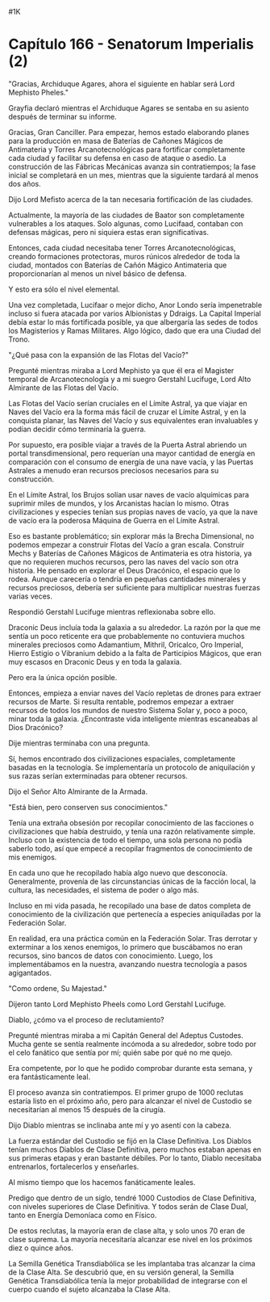 
#1K 

# Capítulo 166 - Senatorum Imperialis (2)


"Gracias, Archiduque Agares, ahora el siguiente en hablar será Lord Mephisto Pheles."

Grayfia declaró mientras el Archiduque Agares se sentaba en su asiento después de terminar su informe.

Gracias, Gran Canciller. Para empezar, hemos estado elaborando planes para la producción en masa de Baterías de Cañones Mágicos de Antimateria y Torres Arcanotecnológicas para fortificar completamente cada ciudad y facilitar su defensa en caso de ataque o asedio. La construcción de las Fábricas Mecánicas avanza sin contratiempos; la fase inicial se completará en un mes, mientras que la siguiente tardará al menos dos años.

Dijo Lord Mefisto acerca de la tan necesaria fortificación de las ciudades.

Actualmente, la mayoría de las ciudades de Baator son completamente vulnerables a los ataques. Solo algunas, como Lucifaad, contaban con defensas mágicas, pero ni siquiera estas eran significativas.

Entonces, cada ciudad necesitaba tener Torres Arcanotecnológicas, creando formaciones protectoras, muros rúnicos alrededor de toda la ciudad, montados con Baterías de Cañón Mágico Antimateria que proporcionarían al menos un nivel básico de defensa.

Y esto era sólo el nivel elemental.

Una vez completada, Lucifaar o mejor dicho, Anor Londo sería impenetrable incluso si fuera atacada por varios Albionistas y Ddraigs. La Capital Imperial debía estar lo más fortificada posible, ya que albergaría las sedes de todos los Magisterios y Ramas Militares. Algo lógico, dado que era una Ciudad del Trono.

"¿Qué pasa con la expansión de las Flotas del Vacío?"

Pregunté mientras miraba a Lord Mephisto ya que él era el Magister temporal de Arcanotecnología y a mi suegro Gerstahl Lucifuge, Lord Alto Almirante de las Flotas del Vacío.

Las Flotas del Vacío serían cruciales en el Límite Astral, ya que viajar en Naves del Vacío era la forma más fácil de cruzar el Límite Astral, y en la conquista planar, las Naves del Vacío y sus equivalentes eran invaluables y podían decidir cómo terminaría la guerra.

Por supuesto, era posible viajar a través de la Puerta Astral abriendo un portal transdimensional, pero requerían una mayor cantidad de energía en comparación con el consumo de energía de una nave vacía, y las Puertas Astrales a menudo eran recursos preciosos necesarios para su construcción.

En el Límite Astral, los Brujos solían usar naves de vacío alquímicas para suprimir miles de mundos, y los Arcanistas hacían lo mismo. Otras civilizaciones y especies tenían sus propias naves de vacío, ya que la nave de vacío era la poderosa Máquina de Guerra en el Límite Astral.

Eso es bastante problemático; sin explorar más la Brecha Dimensional, no podemos empezar a construir Flotas del Vacío a gran escala. Construir Mechs y Baterías de Cañones Mágicos de Antimateria es otra historia, ya que no requieren muchos recursos, pero las naves del vacío son otra historia. He pensado en explorar el Deus Dracónico, el espacio que lo rodea. Aunque carecería o tendría en pequeñas cantidades minerales y recursos preciosos, debería ser suficiente para multiplicar nuestras fuerzas varias veces.

Respondió Gerstahl Lucifuge mientras reflexionaba sobre ello.

Draconic Deus incluía toda la galaxia a su alrededor. La razón por la que me sentía un poco reticente era que probablemente no contuviera muchos minerales preciosos como Adamantium, Mithril, Oricalco, Oro Imperial, Hierro Estigio o Vibranium debido a la falta de Participios Mágicos, que eran muy escasos en Draconic Deus y en toda la galaxia.

Pero era la única opción posible.

Entonces, empieza a enviar naves del Vacío repletas de drones para extraer recursos de Marte. Si resulta rentable, podremos empezar a extraer recursos de todos los mundos de nuestro Sistema Solar y, poco a poco, minar toda la galaxia. ¿Encontraste vida inteligente mientras escaneabas al Dios Dracónico?

Dije mientras terminaba con una pregunta.

Sí, hemos encontrado dos civilizaciones espaciales, completamente basadas en la tecnología. Se implementaría un protocolo de aniquilación y sus razas serían exterminadas para obtener recursos.

Dijo el Señor Alto Almirante de la Armada.

"Está bien, pero conserven sus conocimientos."

Tenía una extraña obsesión por recopilar conocimiento de las facciones o civilizaciones que había destruido, y tenía una razón relativamente simple. Incluso con la existencia de todo el tiempo, una sola persona no podía saberlo todo, así que empecé a recopilar fragmentos de conocimiento de mis enemigos.

En cada uno que he recopilado había algo nuevo que desconocía. Generalmente, provenía de las circunstancias únicas de la facción local, la cultura, las necesidades, el sistema de poder o algo más.

Incluso en mi vida pasada, he recopilado una base de datos completa de conocimiento de la civilización que pertenecía a especies aniquiladas por la Federación Solar.

En realidad, era una práctica común en la Federación Solar. Tras derrotar y exterminar a los xenos enemigos, lo primero que buscábamos no eran recursos, sino bancos de datos con conocimiento. Luego, los implementábamos en la nuestra, avanzando nuestra tecnología a pasos agigantados.

"Como ordene, Su Majestad."

Dijeron tanto Lord Mephisto Pheels como Lord Gerstahl Lucifuge.

Diablo, ¿cómo va el proceso de reclutamiento?

Pregunté mientras miraba a mi Capitán General del Adeptus Custodes. Mucha gente se sentía realmente incómoda a su alrededor, sobre todo por el celo fanático que sentía por mí; quién sabe por qué no me quejo.

Era competente, por lo que he podido comprobar durante esta semana, y era fantásticamente leal.

El proceso avanza sin contratiempos. El primer grupo de 1000 reclutas estaría listo en el próximo año, pero para alcanzar el nivel de Custodio se necesitarían al menos 15 después de la cirugía.

Dijo Diablo mientras se inclinaba ante mí y yo asentí con la cabeza.

La fuerza estándar del Custodio se fijó en la Clase Definitiva. Los Diablos tenían muchos Diablos de Clase Definitiva, pero muchos estaban apenas en sus primeras etapas y eran bastante débiles. Por lo tanto, Diablo necesitaba entrenarlos, fortalecerlos y enseñarles.

Al mismo tiempo que los hacemos fanáticamente leales.

Predigo que dentro de un siglo, tendré 1000 Custodios de Clase Definitiva, con niveles superiores de Clase Definitiva. Y todos serán de Clase Dual, tanto en Energía Demoníaca como en Físico.

De estos reclutas, la mayoría eran de clase alta, y solo unos 70 eran de clase suprema. La mayoría necesitaría alcanzar ese nivel en los próximos diez o quince años.

La Semilla Genética Transdiabólica se les implantaba tras alcanzar la cima de la Clase Alta. Se descubrió que, en su versión general, la Semilla Genética Transdiabólica tenía la mejor probabilidad de integrarse con el cuerpo cuando el sujeto alcanzaba la Clase Alta.